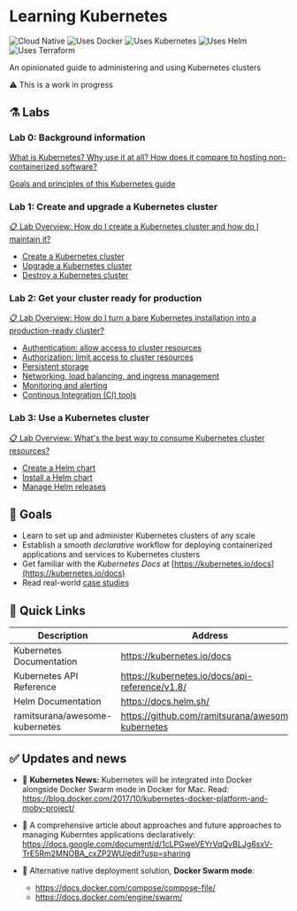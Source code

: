 # Learning Kubernetes

![Cloud Native](https://img.shields.io/badge/cloud-native-81bfe8.svg)
![Uses Docker](https://img.shields.io/badge/uses-docker-50a3cf.svg)
![Uses Kubernetes](https://img.shields.io/badge/uses-kubernetes-3176e1.svg)
![Uses Helm](https://img.shields.io/badge/uses-helm-10a3eb.svg)
![Uses Terraform](https://img.shields.io/badge/uses-terraform-5956e3.svg)

An opinionated guide to administering and using Kubernetes clusters

⚠️ This is a work in progress

## ⚗️ Labs

### Lab 0: Background information

[What is Kubernetes? Why use it at all? How does it compare to hosting non-containerized software?](/labs/kubernetes-intro.md)

[Goals and principles of this Kubernetes guide](/labs/goals-and-principles.md)

### Lab 1: Create and upgrade a Kubernetes cluster

[📋 Lab Overview: How do I create a Kubernetes cluster and how do I maintain it?](/labs/lab1/overview.md)

- [Create a Kubernetes cluster](/labs/lab1/create-cluster.md)
- [Upgrade a Kubernetes cluster](/labs/lab1/upgrade-cluster.md)
- [Destroy a Kubernetes cluster](/labs/lab1/destroy-cluster.md)

### Lab 2: Get your cluster ready for production

[📋 Lab Overview: How do I turn a bare Kubernetes installation into a production-ready cluster?](/labs/lab2/)

- [Authentication: allow access to cluster resources](/labs/lab2/)
- [Authorization: limit access to cluster resources](/labs/lab2/)
- [Persistent storage](/labs/lab2/)
- [Networking, load balancing, and ingress management](/labs/lab2/)
- [Monitoring and alerting](/labs/lab2/)
- [Continous Integration (CI) tools](/labs/lab2/)

### Lab 3: Use a Kubernetes cluster

[📋 Lab Overview: What's the best way to consume Kubernetes cluster resources?](/labs/lab3/)

- [Create a Helm chart](/labs/lab3/)
- [Install a Helm chart](/labs/lab3/)
- [Manage Helm releases](/labs/lab3/)

## 📌 Goals

- Learn to set up and administer Kubernetes clusters of any scale
- Establish a smooth *declarative* workflow for deploying containerized applications and services to Kubernetes clusters
- Get familiar with the *Kubernetes Docs* at [https://kubernetes.io/docs](https://kubernetes.io/docs)
- Read real-world [case studies](https://github.com/ramitsurana/awesome-kubernetes#case-studies)

## 🔗 Quick Links

| Description | Address |
| --- | --- |
| Kubernetes Documentation | https://kubernetes.io/docs  |
| Kubernetes API Reference | https://kubernetes.io/docs/api-reference/v1.8/ |
| Helm Documentation | https://docs.helm.sh/ |
| ramitsurana/awesome-kubernetes | https://github.com/ramitsurana/awesome-kubernetes |


## ✅ Updates and news

- 🎉 **Kubernetes News:** Kubernetes will be integrated into Docker alongside Docker Swarm mode in Docker for Mac. Read: <https://blog.docker.com/2017/10/kubernetes-docker-platform-and-moby-project/>

- 📖 A comprehensive article about approaches and future approaches to managing Kuberntes applications declaratively: <https://docs.google.com/document/d/1cLPGweVEYrVqQvBLJg6sxV-TrE5Rm2MNOBA_cxZP2WU/edit?usp=sharing>

- 🐳 Alternative native deployment solution, **Docker Swarm mode**:
  * <https://docs.docker.com/compose/compose-file/>
  * <https://docs.docker.com/engine/swarm/>
